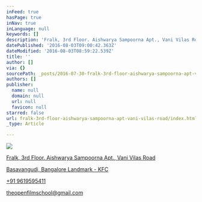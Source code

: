 ```yaml
---
inFeed: true
hasPage: true
inNav: true
inLanguage: null
keywords: []
description: 'Fralk, 3rd Floor. Aishwarya Sampoorna Apt., Vani Vilas Road'
datePublished: '2016-08-03T09:00:42.363Z'
dateModified: '2016-08-03T08:59:22.539Z'
title: ''
author: []
via: {}
sourcePath: _posts/2016-07-30-fralk-3rd-floor-aishwarya-sampoorna-apt-vani-vilas-road.md
authors: []
publisher:
  name: null
  domain: null
  url: null
  favicon: null
starred: false
url: fralk-3rd-floor-aishwarya-sampoorna-apt-vani-vilas-road/index.html
_type: Article

---
```

![](https://the-grid-user-content.s3-us-west-2.amazonaws.com/8a592db7-d62d-4805-a2f7-11e81328826b.jpg)

[Fralk, 3rd Floor. Aishwarya Sampoorna Apt., Vani Vilas Road][0]

[Basavangudi, Bangalore Landmark - KFC][0]

[+91 9619595411][0]

[theopenfilmschool@gmail.com][0]

[0]: https://app.thegrid.io/posts/ed44e755-e9a9-4eb6-ad77-938215ccdc4e/null